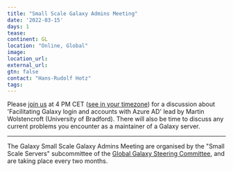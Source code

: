 ```yaml
---
title: "Small Scale Galaxy Admins Meeting"
date: '2022-03-15'
days: 1
tease: 
continent: GL
location: "Online, Global"
image: 
location_url: 
external_url:
gtn: false
contact: "Hans-Rudolf Hotz"
tags: 
---
```




Please <a href="https://fmi.zoom.us/j/96520894341?pwd=NDJWTmpzc2s2RktEbTRZVmt2aWU1Zz09">join us</a> at 4 PM CET (<a href="https://www.timeanddate.com/worldclock/fixedtime.html?msg=Small+Scale+Galaxy+Admins+Meeting&iso=20220315T16&p1=1229&ah=1">see in your timezone</a>) for a discussion about 'Facilitating Galaxy login and accounts with Azure AD' lead by Martin Wolstencroft (University of Bradford). There will also be time to discuss any current problems you encounter as a maintainer of a Galaxy server.



---

The Galaxy Small Scale Galaxy Admins Meeting are organised by the "Small Scale Servers" subcommittee of the [Global Galaxy Steering Committee](https://galaxyproject.org/community/steering/), and are taking place every two months.
